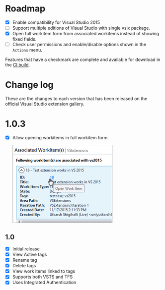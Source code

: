 # Roadmap

- [x] Enable compatibility for Visual Studio 2015
- [ ] Support multiple editions of Visual Studio with single vsix package.
- [x] Open full workitem form from associated workitems instead of showing fixed fields.
- [ ] Check user permissions and enable/disable options shown in the `Actions` menu.

Features that have a checkmark are complete and available for
download in the
[CI build](http://vsixgallery.com/extension/a1e38ebe-f115-4ad6-bb1a-bf1c62ff4758/).

# Change log

These are the changes to each version that has been released
on the official Visual Studio extension gallery.

# 1.0.3

- [x] Allow opening workitems in full workitem form.

    ![Open Workitem](screenshots/open-workitem.png)

## 1.0

- [x] Initial release
- [x] View Active tags
- [x] Rename tag
- [x] Delete tags
- [x] View work items linked to tags
- [x] Supports both VSTS and TFS
- [x] Uses Integrated Authentication
